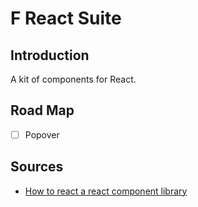 # F React Suite

## Introduction

A kit of components for React.

## Road Map

- [ ] Popover

## Sources

- [How to react a react component library](https://fathomtech.io/blog/create-a-react-component-library-using-create-react-app/)
